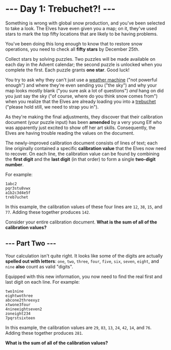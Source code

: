 # --- Day 1: Trebuchet?! ---

Something is wrong with global snow production, and you've been selected to take a look. The Elves have even given you a map; on it, they've used stars to mark the top fifty locations that are likely to be having problems.

You've been doing this long enough to know that to restore snow operations, you need to check all **fifty stars** by December 25th.

Collect stars by solving puzzles.  Two puzzles will be made available on each day in the Advent calendar; the second puzzle is unlocked when you complete the first.  Each puzzle grants **one star**. Good luck!

You try to ask why they can't just use a [weather machine](https://adventofcode.com/2015/day/1) ("not powerful enough") and where they're even sending you ("the sky") and why your map looks mostly blank ("you sure ask a lot of questions") *and* hang on did you just say the sky ("of course, where do you think snow comes from") when you realize that the Elves are already loading you into a [trebuchet](https://en.wikipedia.org/wiki/Trebuchet) ("please hold still, we need to strap you in").

As they're making the final adjustments, they discover that their calibration document (your puzzle input) has been **amended** by a very young Elf who was apparently just excited to show off her art skills. Consequently, the Elves are having trouble reading the values on the document.

The newly-improved calibration document consists of lines of text; each line originally contained a specific **calibration value** that the Elves now need to recover. On each line, the calibration value can be found by combining the **first digit** and the **last digit** (in that order) to form a single **two-digit number**.

For example:

```
1abc2
pqr3stu8vwx
a1b2c3d4e5f
treb7uchet
```

In this example, the calibration values of these four lines are `12`, `38`, `15`, and `77`. Adding these together produces `142`.

Consider your entire calibration document. **What is the sum of all of the calibration values?**

## --- Part Two ---

Your calculation isn't quite right. It looks like some of the digits are actually **spelled out with letters**: `one`, `two`, `three`, `four`, `five`, `six`, `seven`, `eight`, and `nine` **also** count as valid "digits".

Equipped with this new information, you now need to find the real first and last digit on each line. For example:

```
two1nine
eightwothree
abcone2threexyz
xtwone3four
4nineeightseven2
zoneight234
7pqrstsixteen
```

In this example, the calibration values are `29`, `83`, `13`, `24`, `42`, `14`, and `76`. Adding these together produces `281`.

**What is the sum of all of the calibration values?**


